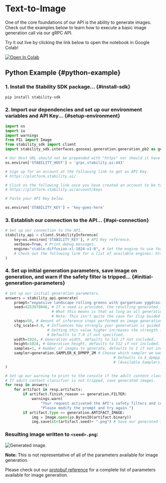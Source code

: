 # Text-to-Image

One of the core foundations of our API is the ability to generate images. Check out the examples below to learn how to execute a basic image generation call via our gRPC API.

Try it out live by clicking the link below to open the notebook in Google Colab!

[![Open In Colab](https://colab.research.google.com/assets/colab-badge.svg)](https://colab.research.google.com/drive/16_ENeHwkIuauYl7EQU_0I7IG_HW6AgAa?usp=sharing)

## Python Example {#python-example}

### 1. Install the Stability SDK package... {#install-sdk}

```bash
pip install stability-sdk
```

### 2. Import our dependencies and set up our environment variables and API Key... {#setup-environment}

```python
import os
import io
import warnings
from PIL import Image
from stability_sdk import client
import stability_sdk.interfaces.gooseai.generation.generation_pb2 as generation

# Our Host URL should not be prepended with "https" nor should it have a trailing slash.
os.environ['STABILITY_HOST'] = 'grpc.stability.ai:443'

# Sign up for an account at the following link to get an API Key.
# https://platform.stability.ai/

# Click on the following link once you have created an account to be taken to your API Key.
# https://platform.stability.ai/account/keys

# Paste your API Key below.

os.environ['STABILITY_KEY'] = 'key-goes-here'
```

### 3. Establish our connection to the API... {#api-connection}

```python
# Set up our connection to the API.
stability_api = client.StabilityInference(
    key=os.environ['STABILITY_KEY'], # API Key reference.
    verbose=True, # Print debug messages.
    engine="stable-diffusion-xl-1024-v1-0", # Set the engine to use for generation.
    # Check out the following link for a list of available engines: https://platform.stability.ai/docs/features/api-parameters#engine
)
```

### 4. Set up initial generation parameters, save image on generation, and warn if the safety filter is tripped... {#initial-generation-parameters}

```python
# Set up our initial generation parameters.
answers = stability_api.generate(
    prompt="expansive landscape rolling greens with gargantuan yggdrasil, intricate world-spanning roots towering under a blue alien sky, masterful, ghibli",
    seed=4253978046, # If a seed is provided, the resulting generated image will be deterministic.
                     # What this means is that as long as all generation parameters remain the same, you can always recall the same image simply by generating it again.
                     # Note: This isn't quite the case for Clip Guided generations, which we'll tackle in a future example notebook.
    steps=50, # Amount of inference steps performed on image generation. Defaults to 30. 
    cfg_scale=8.0, # Influences how strongly your generation is guided to match your prompt.
                   # Setting this value higher increases the strength in which it tries to match your prompt.
                   # Defaults to 7.0 if not specified.
    width=1024, # Generation width, defaults to 512 if not included.
    height=1024, # Generation height, defaults to 512 if not included.
    samples=1, # Number of images to generate, defaults to 1 if not included.
    sampler=generation.SAMPLER_K_DPMPP_2M # Choose which sampler we want to denoise our generation with.
                                                 # Defaults to k_dpmpp_2m if not specified. Clip Guidance only supports ancestral samplers.
                                                 # (Available Samplers: ddim, plms, k_euler, k_euler_ancestral, k_heun, k_dpm_2, k_dpm_2_ancestral, k_dpmpp_2s_ancestral, k_lms, k_dpmpp_2m, k_dpmpp_sde)
)

# Set up our warning to print to the console if the adult content classifier is tripped.
# If adult content classifier is not tripped, save generated images.
for resp in answers:
    for artifact in resp.artifacts:
        if artifact.finish_reason == generation.FILTER:
            warnings.warn(
                "Your request activated the API's safety filters and could not be processed."
                "Please modify the prompt and try again.")
        if artifact.type == generation.ARTIFACT_IMAGE:
            img = Image.open(io.BytesIO(artifact.binary))
            img.save(str(artifact.seed)+ ".png") # Save our generated images with their seed number as the filename.
```

### Resulting image written to `<seed>.png`:

![Generated image.](/TextToImage-C1.png)

**Note:** This is not representative of all of the parameters available for image generation.

Please check out our [protobuf reference](https://github.com/Stability-AI/api-interfaces/blob/main/src/proto/generation.proto) for a complete list of parameters available for image generation.
